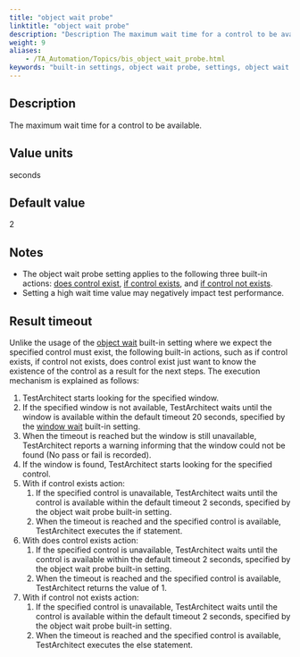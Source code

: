```yaml
--- 
title: "object wait probe"
linktitle: "object wait probe"
description: "Description The maximum wait time for a control to be available. Value units seconds Default value 2 Notes The object wait probe setting applies to the following three built-in actions: does control ..."
weight: 9
aliases: 
    - /TA_Automation/Topics/bis_object_wait_probe.html
keywords: "built-in settings, object wait probe, settings, object wait probe (settings)"
---
```


## Description

The maximum wait time for a control to be available.

## Value units

seconds

## Default value

2

## Notes

-   The object wait probe setting applies to the following three built-in actions: [does control exist](/TA_Automation/Topics/bia_does_control_exist.html), [if control exists](/TA_Automation/Topics/bia_if_control_exists.html), and [if control not exists](/TA_Automation/Topics/bia_if_control_not_exists.html).
-   Setting a high wait time value may negatively impact test performance.

## Result timeout

Unlike the usage of the [object wait](/TA_Automation/Topics/bis_object_wait.html) built-in setting where we expect the specified control must exist, the following built-in actions, such as if control exists, if control not exists, does control exist just want to know the existence of the control as a result for the next steps. The execution mechanism is explained as follows:

1.  TestArchitect starts looking for the specified window.
2.  If the specified window is not available, TestArchitect waits until the window is available within the default timeout 20 seconds, specified by the [window wait](/TA_Automation/Topics/bis_window_wait.html) built-in setting.
3.  When the timeout is reached but the window is still unavailable, TestArchitect reports a warning informing that the window could not be found \(No pass or fail is recorded\).
4.  If the window is found, TestArchitect starts looking for the specified control.
5.  With if control exists action:
    1.  If the specified control is unavailable, TestArchitect waits until the control is available within the default timeout 2 seconds, specified by the object wait probe built-in setting.
    2.  When the timeout is reached and the specified control is available, TestArchitect executes the if statement.
6.  With does control exists action:
    1.  If the specified control is unavailable, TestArchitect waits until the control is available within the default timeout 2 seconds, specified by the object wait probe built-in setting.
    2.  When the timeout is reached and the specified control is available, TestArchitect returns the value of 1.
7.  With if control not exists action:
    1.  If the specified control is unavailable, TestArchitect waits until the control is available within the default timeout 2 seconds, specified by the object wait probe built-in setting.
    2.  When the timeout is reached and the specified control is available, TestArchitect executes the else statement.




